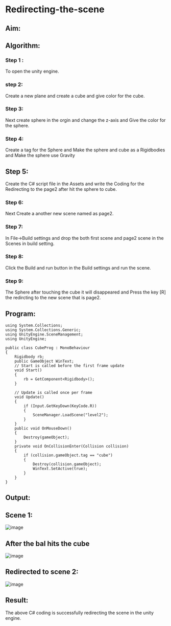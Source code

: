 # Redirecting-the-scene

## Aim:


## Algorithm:
### Step 1 :
To open the unity engine.
### step 2:
Create a new plane and create a cube and give color for the cube.
### Step 3:
Next create sphere in the orgin and change the z-axis and Give the color for the sphere.
### Step 4:
Create a tag for the Sphere and Make the sphere and cube as a Rigidbodies and Make the sphere use Gravity
## Step 5:
Create the C# script file in the Assets and write the Coding for the Redirecting to the page2 after hit the sphere to cube.
### Step 6:
Next Create a another new scene named as page2.
### Step 7:
In File->Build settings and drop the both first scene and page2 scene in the Scenes in build setting.
### Step 8:
Click the Build and run button in the Build settings and run the scene.
### Step 9:
The Sphere after touching the cube it will disappeared and Press the key [R] the redircting to the new scene that is page2.
## Program:
~~~
using System.Collections;
using System.Collections.Generic;
using UnityEngine.SceneManagement;
using UnityEngine;

public class CubeProg : MonoBehaviour
{
    Rigidbody rb;
    public GameObject WinText;
    // Start is called before the first frame update
    void Start()
    {
        rb = GetComponent<Rigidbody>();
    }

    // Update is called once per frame
    void Update()
    {
        if (Input.GetKeyDown(KeyCode.R))
        {
            SceneManager.LoadScene("level2");
        }
    }
    public void OnMouseDown()
    {
        Destroy(gameObject);
    }
    private void OnCollisionEnter(Collision collision)
    {
        if (collision.gameObject.tag == "cube")
        {
            Destroy(collision.gameObject);
            WinText.SetActive(true);
        }
    }
}
~~~
## Output:
## Scene 1:
![image](https://github.com/21005984/Redirecting-the-scene/assets/94748389/fa11a8df-de4a-4901-aac6-1f34c255c7fc)

## After the bal hits the cube
![image](https://github.com/21005984/Redirecting-the-scene/assets/94748389/6cf347aa-29e0-4de3-a9ca-6bc4ccdce79f)

## Redirected to scene 2:
![image](https://github.com/21005984/Redirecting-the-scene/assets/94748389/778096a6-fce4-4bfe-ae3a-c0c0c1b18696)


## Result:
The above C# coding is successfully redirecting the scene in the unity engine.
